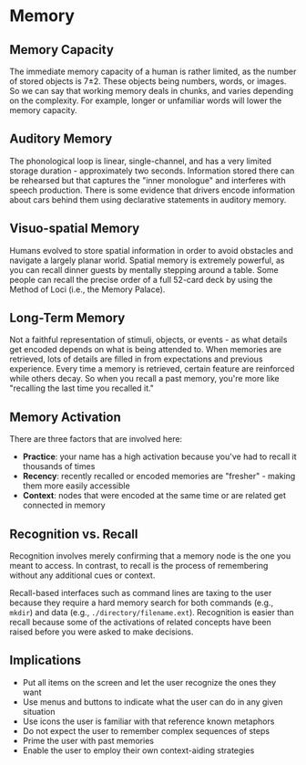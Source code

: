 # Memory

## Memory Capacity

The immediate memory capacity of a human is rather limited, as the number of stored objects is 7±2. These objects being numbers, words, or images. So we can say that working memory deals in chunks, and varies depending on the complexity. For example, longer or unfamiliar words will lower the memory capacity.

## Auditory Memory

The phonological loop is linear, single-channel, and has a very limited storage duration - approximately two seconds. Information stored there can be rehearsed but that captures the "inner monologue" and interferes with speech production. There is some evidence that drivers encode information about cars behind them using declarative statements in auditory memory.

## Visuo-spatial Memory

Humans evolved to store spatial information in order to avoid obstacles and navigate a largely planar world. Spatial memory is extremely powerful, as you can recall dinner guests by mentally stepping around a table. Some people can recall the precise order of a full 52-card deck by using the Method of Loci (i.e., the Memory Palace).

## Long-Term Memory

Not a faithful representation of stimuli, objects, or events - as what details get encoded depends on what is being attended to. When memories are retrieved, lots of details are filled in from expectations and previous experience. Every time a memory is retrieved, certain feature are reinforced while others decay. So when you recall a past memory, you're more like "recalling the last time you recalled it."

## Memory Activation

There are three factors that are involved here:

- **Practice**: your name has a high activation because you've had to recall it thousands of times
- **Recency**: recently recalled or encoded memories are "fresher" - making them more easily accessible
- **Context**: nodes that were encoded at the same time or are related get connected in memory

## Recognition vs. Recall

Recognition involves merely confirming that a memory node is the one you meant to access. In contrast, to recall is the process of remembering without any additional cues or context.

Recall-based interfaces such as command lines are taxing to the user because they require a hard memory search for both commands (e.g., `mkdir`) and data (e.g., `./directory/filename.ext`). Recognition is easier than recall because some of the activations of related concepts have been raised before you were asked to make decisions.

## Implications

- Put all items on the screen and let the user recognize the ones they want
- Use menus and buttons to indicate what the user can do in any given situation
- Use icons the user is familiar with that reference known metaphors
- Do not expect the user to remember complex sequences of steps
- Prime the user with past memories
- Enable the user to employ their own context-aiding strategies
